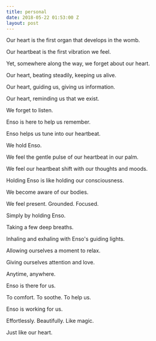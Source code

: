 ```yaml
---
title: personal
date: 2018-05-22 01:53:00 Z
layout: post
---
```


Our heart is the first organ that develops in the womb.

Our heartbeat is the first vibration we feel.

Yet, somewhere along the way, we forget about our heart. 

Our heart, beating steadily, keeping us alive. 

Our heart, guiding us, giving us information.

Our heart, reminding us that we exist. 

We forget to listen.

Enso is here to help us remember. 

Enso helps us tune into our heartbeat. 

We hold Enso.

We feel the gentle pulse of our heartbeat in our palm.

We feel our heartbeat shift with our thoughts and moods.

Holding Enso is like holding our consciousness.

We become aware of our bodies. 

We feel present. Grounded. Focused. 

Simply by holding Enso. 

Taking a few deep breaths. 

Inhaling and exhaling with Enso's guiding lights.

Allowing ourselves a moment to relax. 

Giving ourselves attention and love. 

Anytime, anywhere.

Enso is there for us. 

To comfort. To soothe. To help us.

Enso is working for us. 

Effortlessly. Beautifully. Like magic. 

Just like our heart.
